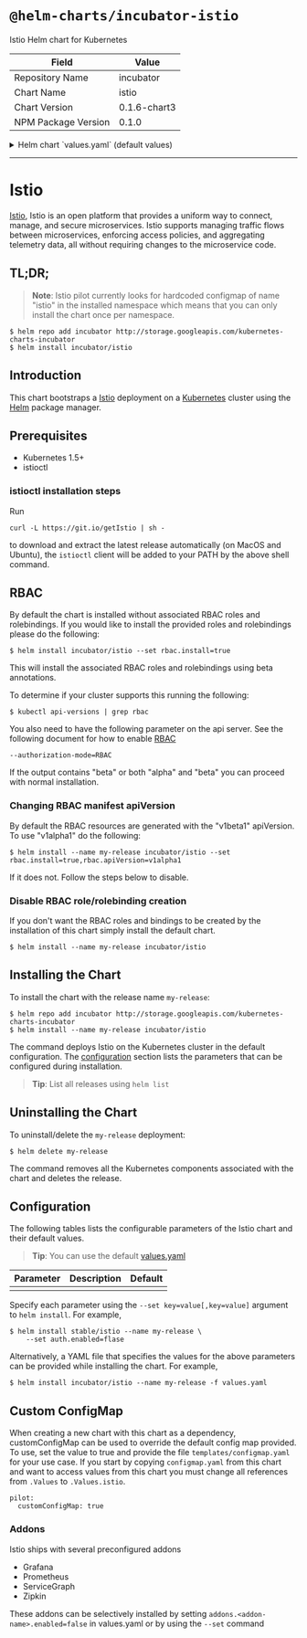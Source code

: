 # `@helm-charts/incubator-istio`

Istio Helm chart for Kubernetes

| Field               | Value        |
| ------------------- | ------------ |
| Repository Name     | incubator    |
| Chart Name          | istio        |
| Chart Version       | 0.1.6-chart3 |
| NPM Package Version | 0.1.0        |

<details>

<summary>Helm chart `values.yaml` (default values)</summary>

```yaml
## Install Default RBAC roles and bindings
rbac:
  install: false
  apiVersion: v1beta1

istioRelease: 0.1.6

## Enable Istio auth feature
## This deploys a CA in the namespace and enables mTLS between the services
auth:
  enabled: true

## Mixer configuration
mixer:
  service:
    type: ClusterIP
    annotations: {}
    externalTcpPort: 9091
    externalConfigApiPort: 9094
    externalPrometheusPort: 42422

  deployment:
    name: mixer
    image: docker.io/istio/mixer
    imagePullPolicy: IfNotPresent
    replicas: 1
    annotations:
      alpha.istio.io/sidecar: ignore
    resources:
      limits:
        cpu: 100m
        memory: 128Mi
      requests:
        cpu: 100m
        memory: 128Mi

## Pilot configuration
pilot:
  name: istio-pilot
  customConfigMap: false

  service:
    type: ClusterIP
    externalHttpDiscovery: 8080
    externalHttpApiServer: 8081

  deployment:
    replicas: 1
    annotations:
      alpha.istio.io/sidecar: ignore

    discovery:
      name: discovery
      image: docker.io/istio/pilot
      imagePullPolicy: IfNotPresent
      resources:
        limits:
          cpu: 100m
          memory: 128Mi
        requests:
          cpu: 100m
          memory: 128Mi

    apiserver:
      name: apiserver
      image: docker.io/istio/pilot
      imagePullPolicy: IfNotPresent
      resources:
        limits:
          cpu: 100m
          memory: 128Mi
        requests:
          cpu: 100m
          memory: 128Mi

## Ingress configuration
ingress:
  service:
    type: LoadBalancer
    externalHttpPort: 80
    externalHttpsPort: 443

  deployment:
    name: ingress
    annotations:
      alpha.istio.io/sidecar: ignore
    image: docker.io/istio/proxy_debug
    imagePullPolicy: IfNotPresent
    replicas: 1
    resources:
      limits:
        cpu: 100m
        memory: 128Mi
      requests:
        cpu: 100m
        memory: 128Mi

## Engress configuration
egress:
  service:
    type: ClusterIP
    externalHttpPort: 80

  deployment:
    name: egress
    annotations:
      alpha.istio.io/sidecar: ignore
    image: docker.io/istio/proxy_debug
    imagePullPolicy: IfNotPresent
    replicas: 1
    resources:
      limits:
        cpu: 100m
        memory: 128Mi
      requests:
        cpu: 100m
        memory: 128Mi

## CA configuration
## Only installed if auth.enabled
ca:
  deployment:
    name: ca
    annotations:
      # alpha.istio.io/sidecar: ignore
    image: docker.io/istio/istio-ca
    imagePullPolicy: IfNotPresent
    replicas: 1
    resources:
      limits:
        cpu: 100m
        memory: 128Mi
      requests:
        cpu: 100m
        memory: 128Mi

## Addons configuration
## Each addon may be disabled
addons:
  zipkin:
    enabled: true

    service:
      type: NodePort
      externalPort: 9411

    deployment:
      name: zipkin
      annotations:
        alpha.istio.io/sidecar: ignore
      image: docker.io/openzipkin/zipkin
      imageTag: latest
      imagePullPolicy: IfNotPresent
      replicas: 1
      resources:
        limits:
          cpu: 100m
          memory: 128Mi
        requests:
          cpu: 100m
          memory: 128Mi

  prometheus:
    enabled: true

    service:
      type: NodePort
      externalPort: 9090
      annotations:
        prometheus.io/scrape: 'true'

    deployment:
      name: prometheus
      annotations:
        alpha.istio.io/sidecar: ignore
      image: quay.io/coreos/prometheus
      imageTag: v1.1.1
      imagePullPolicy: IfNotPresent
      replicas: 1
      resources:
        limits:
          cpu: 100m
          memory: 128Mi
        requests:
          cpu: 100m
          memory: 128Mi

  grafana:
    enabled: true

    service:
      type: NodePort
      externalPort: 3000

    deployment:
      name: grafana
      annotations:
        alpha.istio.io/sidecar: ignore
      image: docker.io/istio/grafana
      imagePullPolicy: IfNotPresent
      replicas: 1
      resources:
        limits:
          cpu: 100m
          memory: 128Mi
        requests:
          cpu: 100m
          memory: 128Mi

  servicegraph:
    enabled: true

    service:
      type: ClusterIP
      externalPort: 8088

    deployment:
      name: servicegraph
      annotations:
        alpha.istio.io/sidecar: ignore
      image: gcr.io/istio-testing/servicegraph
      imageTag: latest
      imagePullPolicy: IfNotPresent
      replicas: 1
      resources:
        limits:
          cpu: 100m
          memory: 128Mi
        requests:
          cpu: 100m
          memory: 128Mi
```

</details>

---

# Istio

[Istio](https://istio.io/), Istio is an open platform that provides a uniform way to connect, manage, and secure microservices. Istio supports managing traffic flows between microservices, enforcing access policies, and aggregating telemetry data, all without requiring changes to the microservice code.

## TL;DR;

> **Note**: Istio pilot currently looks for hardcoded configmap of name "istio" in the installed namespace which means that you can only install the chart once per namespace.

```console
$ helm repo add incubator http://storage.googleapis.com/kubernetes-charts-incubator
$ helm install incubator/istio
```

## Introduction

This chart bootstraps a [Istio](https://istio.io/) deployment on a [Kubernetes](http://kubernetes.io) cluster using the [Helm](https://helm.sh) package manager.

## Prerequisites

- Kubernetes 1.5+
- istioctl

### istioctl installation steps

Run

```console
curl -L https://git.io/getIstio | sh -
```

to download and extract the latest release automatically (on MacOS and Ubuntu), the `istioctl` client will be added to your PATH by the above shell command.

## RBAC

By default the chart is installed without associated RBAC roles and rolebindings. If you would like to install the provided roles and rolebindings please do the following:

```
$ helm install incubator/istio --set rbac.install=true
```

This will install the associated RBAC roles and rolebindings using beta annotations.

To determine if your cluster supports this running the following:

```console
$ kubectl api-versions | grep rbac
```

You also need to have the following parameter on the api server. See the following document for how to enable [RBAC](https://kubernetes.io/docs/admin/authorization/rbac/)

```
--authorization-mode=RBAC
```

If the output contains "beta" or both "alpha" and "beta" you can proceed with normal installation.

### Changing RBAC manifest apiVersion

By default the RBAC resources are generated with the "v1beta1" apiVersion. To use "v1alpha1" do the following:

```console
$ helm install --name my-release incubator/istio --set rbac.install=true,rbac.apiVersion=v1alpha1
```

If it does not. Follow the steps below to disable.

### Disable RBAC role/rolebinding creation

If you don't want the RBAC roles and bindings to be created by the installation of this chart simply install the default chart.

```console
$ helm install --name my-release incubator/istio
```

## Installing the Chart

To install the chart with the release name `my-release`:

```console
$ helm repo add incubator http://storage.googleapis.com/kubernetes-charts-incubator
$ helm install --name my-release incubator/istio
```

The command deploys Istio on the Kubernetes cluster in the default configuration. The [configuration](#configuration) section lists the parameters that can be configured during installation.

> **Tip**: List all releases using `helm list`

## Uninstalling the Chart

To uninstall/delete the `my-release` deployment:

```console
$ helm delete my-release
```

The command removes all the Kubernetes components associated with the chart and deletes the release.

## Configuration

The following tables lists the configurable parameters of the Istio chart and their default values.

> **Tip**: You can use the default [values.yaml](values.yaml)

| Parameter | Description | Default |
| --------- | ----------- | ------- |
|           |             |

Specify each parameter using the `--set key=value[,key=value]` argument to `helm install`. For example,

```console
$ helm install stable/istio --name my-release \
    --set auth.enabled=flase
```

Alternatively, a YAML file that specifies the values for the above parameters can be provided while installing the chart. For example,

```console
$ helm install incubator/istio --name my-release -f values.yaml
```

## Custom ConfigMap

When creating a new chart with this chart as a dependency, customConfigMap can be used to override the default config map provided. To use, set the value to true and provide the file `templates/configmap.yaml` for your use case. If you start by copying `configmap.yaml` from this chart and want to access values from this chart you must change all references from `.Values` to `.Values.istio`.

```
pilot:
  customConfigMap: true
```

### Addons

Istio ships with several preconfigured addons

- Grafana
- Prometheus
- ServiceGraph
- Zipkin

These addons can be selectively installed by setting `addons.<addon-name>.enabled=false` in values.yaml or by using the `--set` command
